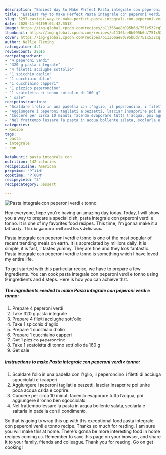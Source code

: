 ```yaml
---
description: "Easiest Way to Make Perfect Pasta integrale con peperoni verdi e tonno"
title: "Easiest Way to Make Perfect Pasta integrale con peperoni verdi e tonno"
slug: 3297-easiest-way-to-make-perfect-pasta-integrale-con-peperoni-verdi-e-tonno
date: 2020-11-01T09:02:42.551Z
image: https://img-global.cpcdn.com/recipes/b11366ae8b095b6d/751x532cq70/pasta-integrale-con-peperoni-verdi-e-tonno-recipe-main-photo.jpg
thumbnail: https://img-global.cpcdn.com/recipes/b11366ae8b095b6d/751x532cq70/pasta-integrale-con-peperoni-verdi-e-tonno-recipe-main-photo.jpg
cover: https://img-global.cpcdn.com/recipes/b11366ae8b095b6d/751x532cq70/pasta-integrale-con-peperoni-verdi-e-tonno-recipe-main-photo.jpg
author: Nellie Fleming
ratingvalue: 4.1
reviewcount: 28516
recipeingredient:
- "4 peperoni verdi"
- "320 g pasta integrale"
- "4 filetti acciughe sottolio"
- "1 spicchio daglio"
- "1 cucchiaio dolio"
- "1 cucchiaino capperi"
- "1 pizzico peperoncino"
- "1 scatoletta di tonno sottolio da 160 g"
- " sale"
recipeinstructions:
- "Scaldare l’olio in una padella con l’aglio, il peperoncino, i filetti di acciuga sgocciolati e i capperi."
- "Aggiungere i peperoni tagliati a pezzetti, lasciar insaporire poi unire poca acqua calda e coprire."
- "Cuocere per circa 10 minuti facendo evaporare tutta l’acqua, poi aggiungere il tonno ben sgocciolato."
- "Nel frattempo lessare la pasta in acqua bollente salata, scolarla e saltarla in padella con il condimento."
categories:
- Recipe
tags:
- pasta
- integrale
- con

katakunci: pasta integrale con 
nutrition: 142 calories
recipecuisine: American
preptime: "PT11M"
cooktime: "PT60M"
recipeyield: "3"
recipecategory: Dessert

---
```



![Pasta integrale con peperoni verdi e tonno](https://img-global.cpcdn.com/recipes/b11366ae8b095b6d/751x532cq70/pasta-integrale-con-peperoni-verdi-e-tonno-recipe-main-photo.jpg)

Hey everyone, hope you're having an amazing day today. Today, I will show you a way to prepare a special dish, pasta integrale con peperoni verdi e tonno. It is one of my favorites food recipes. This time, I'm gonna make it a bit tasty. This is gonna smell and look delicious.



Pasta integrale con peperoni verdi e tonno is one of the most popular of recent trending meals on earth. It is appreciated by millions daily. It is simple, it is fast, it tastes yummy. They are fine and they look fantastic. Pasta integrale con peperoni verdi e tonno is something which I have loved my entire life.


To get started with this particular recipe, we have to prepare a few ingredients. You can cook pasta integrale con peperoni verdi e tonno using 9 ingredients and 4 steps. Here is how you can achieve that.

<!--inarticleads1-->

##### The ingredients needed to make Pasta integrale con peperoni verdi e tonno:

1. Prepare 4 peperoni verdi
1. Take 320 g pasta integrale
1. Prepare 4 filetti acciughe sott&#39;olio
1. Take 1 spicchio d&#39;aglio
1. Prepare 1 cucchiaio d&#39;olio
1. Prepare 1 cucchiaino capperi
1. Get 1 pizzico peperoncino
1. Take 1 scatoletta di tonno sott&#39;olio da 160 g
1. Get  sale




<!--inarticleads2-->

##### Instructions to make Pasta integrale con peperoni verdi e tonno:

1. Scaldare l’olio in una padella con l’aglio, il peperoncino, i filetti di acciuga sgocciolati e i capperi.
1. Aggiungere i peperoni tagliati a pezzetti, lasciar insaporire poi unire poca acqua calda e coprire.
1. Cuocere per circa 10 minuti facendo evaporare tutta l’acqua, poi aggiungere il tonno ben sgocciolato.
1. Nel frattempo lessare la pasta in acqua bollente salata, scolarla e saltarla in padella con il condimento.




So that is going to wrap this up with this exceptional food pasta integrale con peperoni verdi e tonno recipe. Thanks so much for reading. I am sure you will make this at home. There's gonna be more interesting food in home recipes coming up. Remember to save this page on your browser, and share it to your family, friends and colleague. Thank you for reading. Go on get cooking!
